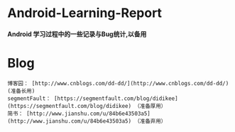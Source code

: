 # Android-Learning-Report

#### Android 学习过程中的一些记录与Bug统计,以备用 ####

# Blog

```
博客园： [http://www.cnblogs.com/dd-dd/](http://www.cnblogs.com/dd-dd/) (准备长用)
segmentFault： [https://segmentfault.com/blog/didikee](https://segmentfault.com/blog/didikee) （准备厚用）
简书： [http://www.jianshu.com/u/84b6e43503a5](http://www.jianshu.com/u/84b6e43503a5) （准备弃用）
```






